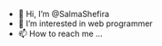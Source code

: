 - 👋 Hi, I’m @SalmaShefira
- 👀 I’m interested in web programmer
- 📫 How to reach me ...

<!---
SalmaShefira/SalmaShefira is a ✨ special ✨ repository because its `README.md` (this file) appears on your GitHub profile.
You can click the Preview link to take a look at your changes.
--->
